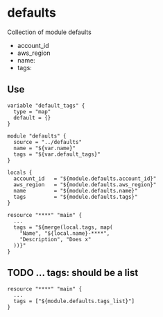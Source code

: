 # defaults
Collection of module defaults

- account_id
- aws_region
- name:
- tags: 

## Use
```hcl-terraform
variable "default_tags" {
  type = "map"
  default = {}
}

module "defaults" {
  source = "../defaults"
  name = "${var.name}"
  tags = "${var.default_tags}"
}

locals {
  account_id   = "${module.defaults.account_id}"
  aws_region   = "${module.defaults.aws_region}"
  name         = "${module.defaults.name}"
  tags         = "${module.defaults.tags}"
}

resource "****" "main" {
  ...
  tags = "${merge(local.tags, map(
    "Name", "${local.name}-****",
    "Description", "Does x"
  ))}"
}

```

## TODO ... tags: should be a list
```hcl-terraform
resource "****" "main" {
  ...
  tags = ["${module.defaults.tags_list}"]
}

```
